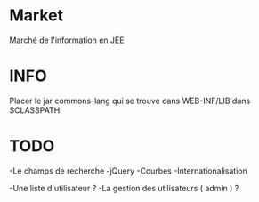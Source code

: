 Market
======

Marché de l'information en JEE




INFO
====

Placer le jar commons-lang qui se trouve dans WEB-INF/LIB dans $CLASSPATH




TODO
====

-Le champs de recherche
-jQuery
-Courbes
-Internationalisation

-Une liste d'utilisateur ?
-La gestion des utilisateurs ( admin ) ?